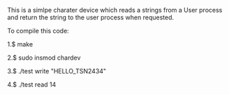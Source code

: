 
This is a simlpe charater device which reads a strings from a User process and return the string to the user process when requested.



To compile this code:

1.$ make 

2.$ sudo insmod chardev

3.$ ./test write "HELLO_TSN2434"

4.$ ./test read 14
